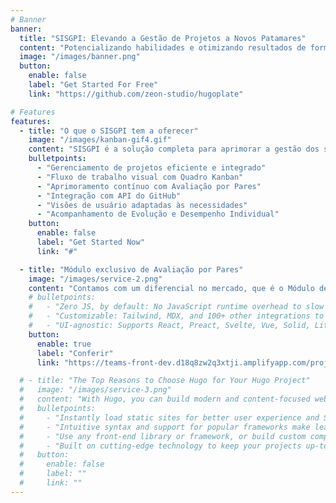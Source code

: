 ```yaml
---
# Banner
banner:
  title: "SISGPI: Elevando a Gestão de Projetos a Novos Patamares"
  content: "Potencializando habilidades e otimizando resultados de forma excepcional."
  image: "/images/banner.png"
  button:
    enable: false
    label: "Get Started For Free"
    link: "https://github.com/zeon-studio/hugoplate"

# Features
features:
  - title: "O que o SISGPI tem a oferecer"
    image: "/images/kanban-gif4.gif"
    content: "SISGPI é a solução completa para aprimorar a gestão dos seus projetos. O que o SISGPI oferece:"
    bulletpoints:
      - "Gerenciamento de projetos eficiente e integrado"
      - "Fluxo de trabalho visual com Quadro Kanban"
      - "Aprimoramento contínuo com Avaliação por Pares"
      - "Integração com API do GitHub"
      - "Visões de usuário adaptadas às necessidades"
      - "Acompanhamento de Evolução e Desempenho Individual"
    button:
      enable: false
      label: "Get Started Now"
      link: "#"

  - title: "Módulo exclusivo de Avaliação por Pares"
    image: "/images/service-2.png"
    content: "Contamos com um diferencial no mercado, que é o Módulo de Avaliações, onde o desenvolvedor pode avaliar os membros da sua equipe, ser avaliado, acompanhar sua evolução e desempenho."
    # bulletpoints:
    #   - "Zero JS, by default: No JavaScript runtime overhead to slow you down."
    #   - "Customizable: Tailwind, MDX, and 100+ other integrations to choose from."
    #   - "UI-agnostic: Supports React, Preact, Svelte, Vue, Solid, Lit and more."
    button:
      enable: true
      label: "Conferir"
      link: "https://teams-front-dev.d18q8zw2q3xtji.amplifyapp.com/projects"

  # - title: "The Top Reasons to Choose Hugo for Your Hugo Project"
  #   image: "/images/service-3.png"
  #   content: "With Hugo, you can build modern and content-focused websites without sacrificing performance or ease of use."
  #   bulletpoints:
  #     - "Instantly load static sites for better user experience and SEO."
  #     - "Intuitive syntax and support for popular frameworks make learning and using Hugo a breeze."
  #     - "Use any front-end library or framework, or build custom components, for any project size."
  #     - "Built on cutting-edge technology to keep your projects up-to-date with the latest web standards."
  #   button:
  #     enable: false
  #     label: ""
  #     link: ""
---
```

